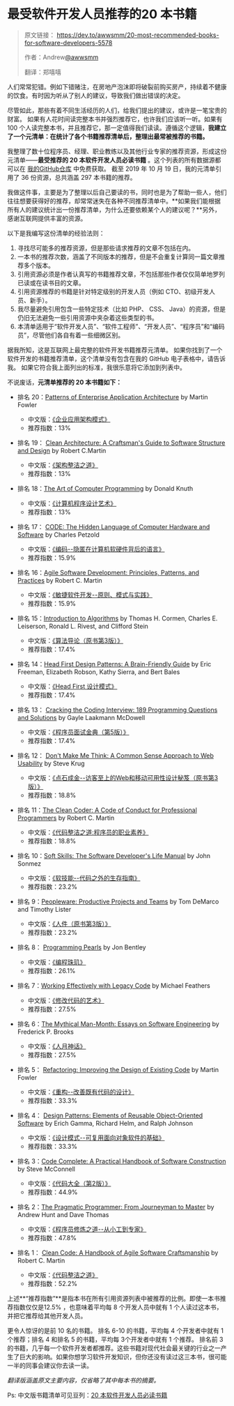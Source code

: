 #  最受软件开发人员推荐的20 本书籍

> 原文链接： https://dev.to/awwsmm/20-most-recommended-books-for-software-developers-5578
>
> 作者：Andrew[@awwsmm](https://dev.to/awwsmm)
>
> 翻译：郑嘻嘻



人们常常犯错。例如下错赌注，在房地产泡沫即将破裂前购买房产，持续着不健康的饮食。有时因为听从了别人的建议，导致我们做出错误的决定。

尽管如此，那些有着不同生活经历的人们，给我们提出的建议，或许是一笔宝贵的财富。 如果有人花时间读完整本书并强烈推荐它，也许我们应该听一听。如果有 100 个人读完整本书，并且推荐它，那一定值得我们读读。遵循这个逻辑，**我建立了一个元清单：在统计了各个书籍推荐清单后，整理出最常被推荐的书籍。**

我整理了数十位程序员、经理、职业教练以及其他行业专家的推荐资源，形成这份元清单——**最受推荐的 20 本软件开发人员必读书籍** 。这个列表的所有数据源都可以在 [我的GitHub仓库]((https://github.com/awwsmm/2020books).) 中免费获取。 截至 2019 年 10 月 19 日，我的元清单引用了 36 份资源，总共涵盖 297 本书籍的推荐。

我做这件事，主要是为了整理以后自己要读的书，同时也是为了帮助一些人，他们往往想要获得好的推荐，却常常迷失在各种不同推荐清单中。**如果我们能根据所有人的建议统计出一份推荐清单，为什么还要依赖某个人的建议呢？**另外，感谢互联网提供丰富的资源。

以下是我编写这份清单的经验法则：

1. 寻找尽可能多的推荐资源，但是那些请求推荐的文章不包括在内。
2. 一本书的推荐次数，涵盖了不同版本的推荐，但是不会重复计算同一篇文章推荐多个版本。
3. 引用资源必须是作者认真写的书籍推荐文章，不包括那些作者仅仅简单地罗列已读或在读书目的文章。
4. 引用资源推荐的书籍是针对特定级别的开发人员（例如 CTO、初级开发人员、新手）。
5. 我尽量避免引用包含一些特定技术（比如 PHP、 CSS、 Java）的资源，但是仍旧无法避免一些引用资源中夹杂着这些类型的书。
6. 本清单适用于“软件开发人员”、“软件工程师”、“开发人员”、“程序员”和“编码员”，尽管他们各自有着一些细微区别。

据我所知，这是互联网上最完整的软件开发书籍推荐元清单。 如果你找到了一个软件开发的书籍推荐清单，这个清单没有包含在我的 GitHub 电子表格中，请告诉我。 如果它符合我上面列出的标准，我很乐意将它添加到列表中。

不说废话，**元清单推荐的 20 本书籍如下：**

- 排名 20：[Patterns of Enterprise Application Architecture](https://amzn.to/2jSqwQ5)  by Martin Fowler
  - 中文版：[《企业应用架构模式》](https://book.douban.com/subject/4826290/)
  - 推荐指数：13%

- 排名 19： [Clean Architecture: A Craftsman's Guide to Software Structure and Design](https://amzn.to/2jTxLHt)  by Robert C.Martin
  - 中文版：[《架构整洁之道》](https://book.douban.com/subject/30333919/)
  - 推荐指数：13%

- 排名 18：[The Art of Computer Programming](https://amzn.to/2XKk8Ik)  by Donald Knuth
  - 中文版：[《计算机程序设计艺术》](https://book.douban.com/series/12331)
  - 推荐指数：13%

- 排名 17： [CODE: The Hidden Language of Computer Hardware and Software](https://amzn.to/2XYXZKA)  by Charles Petzold
  - 中文版：[《编码--隐匿在计算机软硬件背后的语言》](https://book.douban.com/subject/4822685/)
  - 推荐指数：15.9%

- 排名 16：[Agile Software Development: Principles, Patterns, and Practices](https://amzn.to/2XT4fj3)  by Robert C. Martin
  - 中文版：[《敏捷软件开发--原则、模式与实践》](https://book.douban.com/subject/1140457/)
  - 推荐指数：15.9%

- 排名 15：[Introduction to Algorithms](https://amzn.to/2XRR81s)  by Thomas H. Cormen, Charles E. Leiserson, Ronald L. Rivest, and Clifford Stein
  - 中文版：[《算法导论（原书第3版）》](https://book.douban.com/subject/20432061/)
  - 推荐指数：17.4%

- 排名 14：[Head First Design Patterns: A Brain-Friendly Guide](https://amzn.to/2XNEdxz)  by Eric Freeman, Elizabeth Robson, Kathy Sierra, and Bert Bales
  - 中文版：[《Head First 设计模式》](https://book.douban.com/subject/2243615/)
  - 推荐指数：17.4%

- 排名 13： [Cracking the Coding Interview: 189 Programming Questions and Solutions](https://amzn.to/2XPSwlg)  by Gayle Laakmann McDowell
  - 中文版：[《程序员面试金典（第5版）》](https://book.douban.com/subject/25753386/)
  - 推荐指数：17.4%

- 排名 12： [Don't Make Me Think: A Common Sense Approach to Web Usability](https://amzn.to/2XPjDwF)   by Steve Krug
  - 中文版：[《点石成金--访客至上的Web和移动可用性设计秘笈（原书第3版）》](https://book.douban.com/subject/33401218/)
  - 推荐指数：18.8%

- 排名 11：[The Clean Coder: A Code of Conduct for Professional Programmers](https://amzn.to/2XMluCs)  by Robert C. Martin
  - 中文版：[《代码整洁之道:程序员的职业素养》](https://book.douban.com/subject/26919457/)
  - 推荐指数：18.8%

- 排名 10：[Soft Skills: The Software Developer's Life Manual](https://amzn.to/2XR9u2y)  by John Sonmez
  - 中文版：[《软技能--代码之外的生存指南》](https://book.douban.com/subject/26835090/)
  - 推荐指数：23.2%

- 排名 9：[Peopleware: Productive Projects and Teams](https://amzn.to/2XR6keY)  by Tom DeMarco and Timothy Lister
  - 中文版：[《人件（原书第3版）》](https://book.douban.com/subject/25956450/)
  - 推荐指数：23.2%

- 排名 8： [Programming Pearls](https://amzn.to/2XNxWlf)  by Jon Bentley
  - 中文版：[《编程珠玑》](https://book.douban.com/subject/3227098/)
  - 推荐指数：26.1%

- 排名 7：[Working Effectively with Legacy Code](https://amzn.to/2Y5hNvR)  by Michael Feathers
  - 中文版：[《修改代码的艺术》](https://book.douban.com/subject/2248759/)
  - 推荐指数：27.5%

- 排名 6：[The Mythical Man-Month: Essays on Software Engineering](https://amzn.to/2XMoXAY)  by Frederick P. Brooks
  - 中文版：[《人月神话》](https://book.douban.com/subject/26358448/)
  - 推荐指数：27.5%

- 排名 5： [Refactoring: Improving the Design of Existing Code](https://amzn.to/2XQ2KlF)  by Martin Fowler
  - 中文版：[《重构--改善既有代码的设计》](https://book.douban.com/subject/4262627/)
  - 推荐指数：33.3%

- 排名 4： [Design Patterns: Elements of Reusable Object-Oriented Software](https://amzn.to/2jY1a37)   by Erich Gamma, Richard Helm, and Ralph Johnson
  - 中文版：[《设计模式--可复用面向对象软件的基础》](https://book.douban.com/subject/1052241/)
  - 推荐指数：33.3%

- 排名 3：[Code Complete: A Practical Handbook of Software Construction](https://amzn.to/2jY2PWp)    by Steve McConnell
  - 中文版：[《代码大全（第2版）》](https://book.douban.com/subject/1477390/)
  - 推荐指数：44.9%

- 排名 2：[The Pragmatic Programmer: From Journeyman to Master](https://amzn.to/2jY48Vh)   by Andrew Hunt and Dave Thomas
  - 中文版：[《程序员修炼之道--从小工到专家》](https://book.douban.com/subject/5387402/)
  - 推荐指数：47.8%

- 排名 1： [Clean Code: A Handbook of Agile Software Craftsmanship](https://amzn.to/2k1ogG7)  by Robert C. Martin
  - 中文版：[《代码整洁之道》](https://book.douban.com/subject/4199741/)
  - 推荐指数：52.2%

上述**“推荐指数”**是指本书在所有引用资源列表中被推荐的比例。即使一本书推荐指数仅仅是12.5% ，也意味着平均每 8 个开发人员中就有 1 个人读过这本书，并把它推荐给其他开发人员。

更令人惊讶的是前 10 名的书籍。 排名 6-10 的书籍，平均每 4 个开发者中就有 1 个推荐；排名 4 和排名 5 的书籍，平均每 3个开发者中就有 1 个推荐。 排名前 3 的书籍，几乎每一个软件开发者都推荐。这些书籍对现代社会最关键的行业之一产生了巨大的影响。如果你想学习软件开发知识，但你还没有读过这三本书，很可能一半的同事会建议你去读一读。

*翻译版涵盖原文主要内容，仅省略了其中每本书的摘要。*

Ps:  中文版书籍清单可见豆列：[20 本软件开发人员必读书籍](https://www.douban.com/doulist/122618836/)

